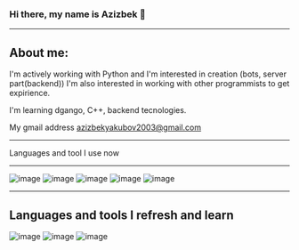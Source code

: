 ### Hi there, my name is Azizbek 👋

---

About me:
---

I'm actively working with Python and I'm interested in creation (bots, server part(backend))
I'm also interested in working with other programmists to get expirience.

I'm learning dgango, C++, backend tecnologies.

My gmail address azizbekyakubov2003@gmail.com

---

Languages and tool I use now

---

![image](https://user-images.githubusercontent.com/121160926/236700278-6ebf5431-04cf-48ab-bb45-152f40d212cf.png)
![image](https://user-images.githubusercontent.com/121160926/236700296-4428e208-b249-4014-8dcc-94b7bc1a166e.png)
![image](https://user-images.githubusercontent.com/121160926/236700309-66f98ddb-0f16-48c3-b057-eed765c35259.png)
![image](https://user-images.githubusercontent.com/121160926/236700354-8c8d5c4f-937d-45a5-a656-7b9d11ebe23c.png)
![image](https://user-images.githubusercontent.com/121160926/236700530-366e82f2-8095-495b-bf20-3aca02840423.png)

---

Languages and tools I refresh and learn
---
![image](https://user-images.githubusercontent.com/121160926/236700377-ea7f8134-08bb-4ebd-8c80-0306c42e2ece.png)
![image](https://github.com/MrWendigo03/MrWendigo03/assets/121160926/b254ae35-ba23-4544-825b-7a14b18a924d.png)
![image](https://github.com/MrWendigo03/MrWendigo03/assets/121160926/ba162d11-ee5e-46fc-bf6f-28e4b45b5c0f.png)

